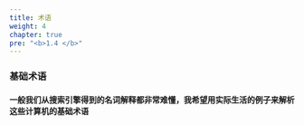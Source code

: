 ```yaml
---
title: 术语
weight: 4
chapter: true
pre: "<b>1.4 </b>"
---
```


### 基础术语

#### 一般我们从搜索引擎得到的名词解释都非常难懂，我希望用实际生活的例子来解析这些计算机的基础术语
